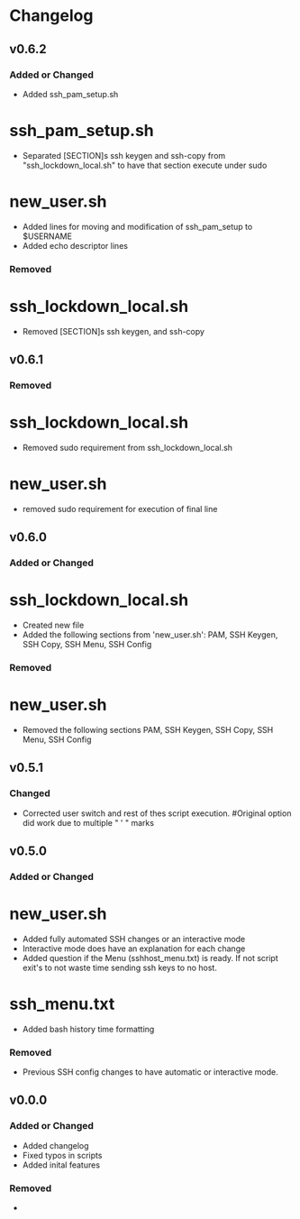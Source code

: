 # Changelog


## v0.6.2
### Added or Changed
- Added ssh_pam_setup.sh
# ssh_pam_setup.sh
- Separated [SECTION]s ssh keygen and ssh-copy from "ssh_lockdown_local.sh" to have that section execute under sudo
# new_user.sh
- Added lines for moving and modification of ssh_pam_setup to $USERNAME
- Added echo descriptor lines


### Removed
# ssh_lockdown_local.sh
- Removed [SECTION]s ssh keygen, and ssh-copy



## v0.6.1

### Removed
# ssh_lockdown_local.sh
- Removed sudo requirement from ssh_lockdown_local.sh

# new_user.sh
- removed sudo requirement for execution of final line

## v0.6.0

### Added or Changed
# ssh_lockdown_local.sh
- Created new file
- Added the following sections from 'new_user.sh': PAM, SSH Keygen, SSH Copy, SSH Menu, SSH Config

### Removed
# new_user.sh
- Removed the following sections PAM, SSH Keygen, SSH Copy, SSH Menu, SSH Config

## v0.5.1

### Changed
- Corrected user switch and rest of thes script execution. #Original option did work due to multiple " ' " marks


## v0.5.0

### Added or Changed
# new_user.sh
- Added fully automated SSH changes or an interactive mode
- Interactive mode does have an explanation for each change
- Added question if the Menu (sshhost_menu.txt) is ready. If not script exit's to not waste time sending ssh keys to no host.

# ssh_menu.txt
- Added bash history time formatting

### Removed
- Previous SSH config changes to have automatic or interactive mode.

## v0.0.0

### Added or Changed
- Added changelog
- Fixed typos in scripts
- Added inital features

### Removed

- 
